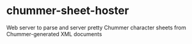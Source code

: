# chummer-sheet-hoster
Web server to parse and server pretty Chummer character sheets from Chummer-generated XML documents
